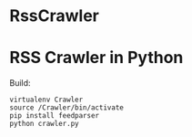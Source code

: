 # RssCrawler
RSS Crawler in Python
=========================

Build:
```
virtualenv Crawler
source /Crawler/bin/activate
pip install feedparser
python crawler.py
```
